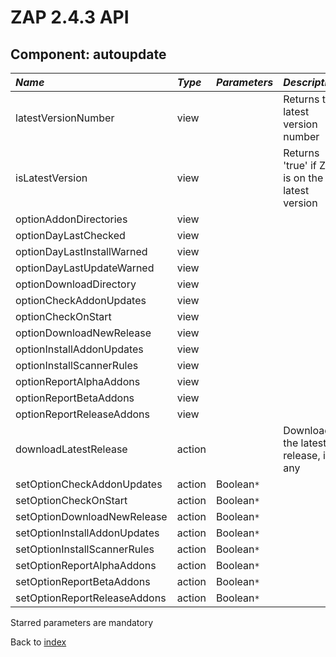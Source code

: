 # ZAP 2.4.3 API
## Component: autoupdate
| _Name_ | _Type_ | _Parameters_ | _Description_ |
|:-------|:-------|:-------------|:--------------|
| latestVersionNumber| view |  | Returns the latest version number |
| isLatestVersion| view |  | Returns 'true' if ZAP is on the latest version |
| optionAddonDirectories| view |  |  |
| optionDayLastChecked| view |  |  |
| optionDayLastInstallWarned| view |  |  |
| optionDayLastUpdateWarned| view |  |  |
| optionDownloadDirectory| view |  |  |
| optionCheckAddonUpdates| view |  |  |
| optionCheckOnStart| view |  |  |
| optionDownloadNewRelease| view |  |  |
| optionInstallAddonUpdates| view |  |  |
| optionInstallScannerRules| view |  |  |
| optionReportAlphaAddons| view |  |  |
| optionReportBetaAddons| view |  |  |
| optionReportReleaseAddons| view |  |  |
| downloadLatestRelease| action |  | Downloads the latest release, if any  |
| setOptionCheckAddonUpdates| action | Boolean`*`  |  |
| setOptionCheckOnStart| action | Boolean`*`  |  |
| setOptionDownloadNewRelease| action | Boolean`*`  |  |
| setOptionInstallAddonUpdates| action | Boolean`*`  |  |
| setOptionInstallScannerRules| action | Boolean`*`  |  |
| setOptionReportAlphaAddons| action | Boolean`*`  |  |
| setOptionReportBetaAddons| action | Boolean`*`  |  |
| setOptionReportReleaseAddons| action | Boolean`*`  |  |

Starred parameters are mandatory

Back to [index](ApiGen_Index)

